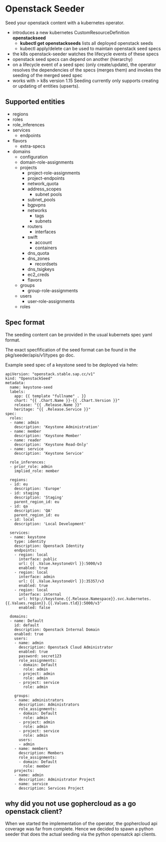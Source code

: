 # Openstack Seeder

Seed your openstack content with a kubernetes operator.

- introduces a new kubernetes CustomResourceDefinition **openstackseed**
    - **kubectl get openstackseeds** lists all deployed openstack seeds
    - kubectl apply/delete can be used to maintain openstack seed specs
- the k8s openstack-seeder watches the lifecycle events of these specs
- openstack seed specs can depend on another (hierarchy) 
- on a lifecycle event of a seed spec (only create/update), the operator resolves 
  the dependencies of the specs (merges them) and invokes the seeding of the 
  merged seed spec
- works with > k8s version 1.15
Seeding currently only supports creating or updating of entities (upserts).  

## Supported entities

- regions
- roles
- role_inferences
- services
    - endpoints
- flavors
    - extra-specs
- domains
    - configuration
    - domain-role-assignments
    - projects
        - project-role-assignments
        - project-endpoints
        - network_quota
        - address_scopes
            - subnet pools
        - subnet_pools
        - bgpvpns
        - networks
            - tags
            - subnets
        - routers
            - interfaces
        - swift 
            - account
            - containers
        - dns_quota
        - dns_zones
            - recordsets
        - dns_tsigkeys
        - ec2_creds
        - flavors
    - groups
        - group-role-assignments
    - users
        - user-role-assignments
    - roles
       
    
## Spec format
    
The seeding content can be provided in the usual kubernets spec yaml format.

The exact specfification of the seed format can be found in the pkg/seeder/apis/v1/types go doc.    
    
Example seed spec of a keystone seed to be deployed via helm:
    
    apiVersion: "openstack.stable.sap.cc/v1"
    kind: "OpenstackSeed"
    metadata:
      name: keystone-seed
      labels:
        app: {{ template "fullname" . }}
        chart: "{{ .Chart.Name }}-{{ .Chart.Version }}"
        release: "{{ .Release.Name }}"
        heritage: "{{ .Release.Service }}"
    spec:
      roles:
      - name: admin
        description: 'Keystone Administration'
      - name: member
        description: 'Keystone Member'
      - name: reader
        description: 'Keystone Read-Only'
      - name: service
        description: 'Keystone Service'

      role_inferences:
      - prior_role: admin
        implied_role: member
    
      regions:
      - id: eu
        description: 'Europe'
      - id: staging
        description: 'Staging'
        parent_region_id: eu
      - id: qa
        description: 'QA'
        parent_region_id: eu
      - id: local
        description: 'Local Development'
    
      services:
      - name: keystone
        type: identity
        description: Openstack Identity
        endpoints:
        - region: local
          interface: public
          url: {{ .Value.keystoneUrl }}:5000/v3
          enabled: true
        - region: local
          interface: admin
          url: {{ .Value.keystoneUrl }}:35357/v3
          enabled: true
        - region: local
          interface: internal
          url: http://keystone.{{.Release.Namespace}}.svc.kubernetes.{{.Values.region}}.{{.Values.tld}}:5000/v3'
          enabled: false
    
      domains:
      - name: Default
        id: default
        description: Openstack Internal Domain
        enabled: true
        users:
        - name: admin
          description: Openstack Cloud Administrator
          enabled: true
          password: secret123
          role_assignments:
          - domain: Default
            role: admin
          - project: admin
            role: admin
          - project: service
            role: admin
    
        groups:
        - name: administrators
          description: Administrators
          role_assignments:
          - domain: Default
            role: admin
          - project: admin
            role: admin
          - project: service
            role: admin
          users:
          - admin
        - name: members
          description: Members
          role_assignments:
          - domain: Default
            role: member
        projects:
        - name: admin
          description: Administrator Project
        - name: service
          description: Services Project    
    
    
## why did you not use gophercloud as a go openstack client?

When we started the implementation of the operator, the gophercloud api coverage was far from complete.
Hence we decided to spawn a python seeder that does the actual seeding via the python opensatck api clients.
